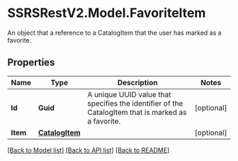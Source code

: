 # SSRSRestV2.Model.FavoriteItem
An object that a reference to a CatalogItem that the user has marked as a favorite.

## Properties

Name | Type | Description | Notes
------------ | ------------- | ------------- | -------------
**Id** | **Guid** | A unique UUID value that specifies the identifier of the CatalogItem that is marked as a favorite. | [optional] 
**Item** | [**CatalogItem**](CatalogItem.md) |  | [optional] 

[[Back to Model list]](../../README.md#documentation-for-models) [[Back to API list]](../../README.md#documentation-for-api-endpoints) [[Back to README]](../../README.md)

